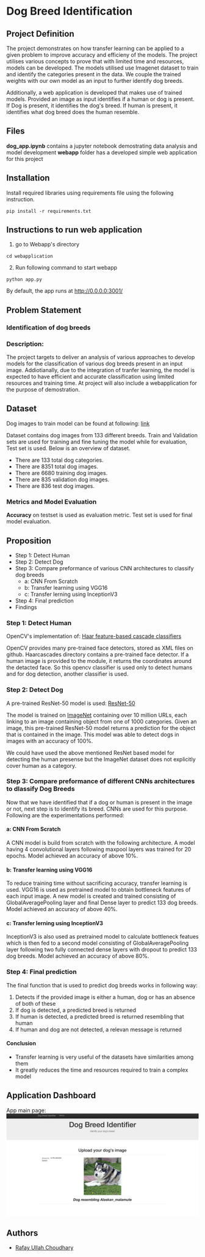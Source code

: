 # Dog Breed Identification


## Project Definition
The project demonstrates on how transfer learning can be applied to a given problem to improve accuracy and efficieny of the models. The project utilises various concepts to prove that with limited time and resources, models can be developed. The models utilised use Imagenet dataset to train and identify the categories present in the data. We couple the trained weights with our own model as an input to further identify dog breeds.

Additionally, a web application is developed that makes use of trained models. Provided an image as input identifies if a human or dog is present. If Dog is present, it identifies the dog's breed. If human is present, it identifies what dog breed does the human resemble.


## Files
**dog_app.ipynb** contains a jupyter notebook demostrating data analysis and model development
**webapp** folder has a developed simple web application for this project


## Installation
Install required libraries using requirements file using the following instruction.
```
pip install -r requirements.txt 
```


## Instructions to run web application
1. go to Webapp's directory
```
cd webapplication
```
2. Run following command to start webapp
```
python app.py

```
By default, the app runs at http://0.0.0.0:3001/


## Problem Statement
### Identification of dog breeds
### Description: 
The project targets to deliver an analysis of various approaches to develop models for the classification of various dog breeds present in an input image. Addiotianally, due to the integration of tranfer learning, the model is expected to have efficient and accurate classification using limited resources and training time.
At project will also include a webapplication for the purpose of demostration.

## Dataset
Dog images to train model can be found at following:
[link](https://s3-us-west-1.amazonaws.com/udacity-aind/dog-project/dogImages.zip)

Dataset contains dog images from 133 different breeds. Train and Validation sets are used for training and fine tuning the  model while for evaluation, Test set is used.
Below is an overview of dataset.
* There are 133 total dog categories.
* There are 8351 total dog images.
* There are 6680 training dog images.
* There are 835 validation dog images.
* There are 836 test dog images.

### Metrics and Model Evaluation
**Accuracy** on testset is used as evaluation metric. Test set is used for final model evaluation.

## Proposition
* Step 1: Detect Human
* Step 2: Detect Dog
* Step 3: Compare preformance of various CNN architectures to classify dog breeds 
    * a: CNN From Scratch
    * b: Transfer learning using VGG16
    * c: Transfer lerning using InceptionV3
* Step 4: Final prediction
* Findings

### Step 1: Detect Human
OpenCV's implementation of:
[Haar feature-based cascade classifiers](http://docs.opencv.org/trunk/d7/d8b/tutorial_py_face_detection.html) 

OpenCV provides many pre-trained face detectors, stored as XML files on github. Haarcascades directory contains a pre-trained face detector.
If a human image is provided to the module, it returns the coordinates around the detacted face.
So this opencv classifier is used only to detect humans and for dog detection, another classifier is used.

### Step 2: Detect Dog
A pre-trained ResNet-50 model is used:
[ResNet-50](http://ethereon.github.io/netscope/#/gist/db945b393d40bfa26006) 

The model is trained on [ImageNet](http://www.image-net.org/) containing over 10 million URLs, each linking to an image containing object from one of 1000 categories. Given an image, this pre-trained ResNet-50 model returns a prediction for the object that is contained in the image.
This model was able to detect dogs in images with an accuracy of 100%.

We could have used the above mentioned ResNet based model for detecting the human presense but the ImageNet dataset does not explicitly cover human as a category.

### Step 3: Compare preformance of different CNNs architectures to dlassify Dog Breeds 
Now that we have identified that if a dog or human is present in the image or not, next step is to identify its breed. CNNs are used for this purpose.
Following are the experimentations performed:
#### a: CNN From Scratch
A CNN model is build from scratch with the following architecture.
A model having 4 convolutional layers following maxpool layers was trained for 20 epochs. 
Model achieved an accuracy of above 10%.
#### b: Transfer learning using VGG16
To reduce training time without sacrificing accuracy, transfer learning is used. VGG16 is used as pretrained model to obtain bottleneck features of each input image. A new model is created and trained consisting of GlobalAveragePooling layer and final Dense layer to predict 133 dog breeds. 
Model achieved an accuracy of above 40%.
#### c: Transfer lerning using InceptionV3
InceptionV3 is also used as pretrained model to calculate bottleneck featues which is then fed to a second model consisting of GlobalAveragePooling layer following two fully connected dense layers with dropout to predict 133 dog breeds.
Model achieved an accuracy of above 80%.
### Step 4: Final prediction
The final function that is used to predict dog breeds works in following way:
1. Detects if the provided image is either a human, dog or has an absence of both of these
2. If dog is detected, a predicted breed is returned
3. If human is detected, a predicted breed is returned resembling that human 
4. If human and dog are not detected, a relevan message is returned

#### Conclusion
* Transfer learning is very useful of the datasets have similarities among them
* It greatly reduces the time and resources required to train a complex model


## Application Dashboard
App main page:
![Main page](https://github.com/rafayullah/Udacity-DogBreedClassifier/blob/main/images/Dashboard_Image.png?raw=true)


## Authors
* [Rafay Ullah Choudhary](https://github.com/rafayullah)
